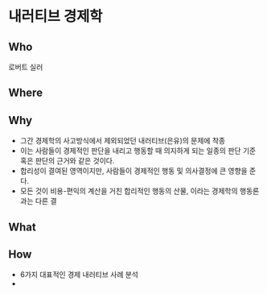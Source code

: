 # 내러티브 경제학 

## Who
로버트 실러 

## Where 

## Why 

- 그간 경제학의 사고방식에서 제외되었던 내러티브(은유)의 문제에 착종 
- 이는 사람들이 경제적인 판단을 내리고 행동할 때 의지하게 되는 일종의 판단 기준 혹은 판단의 근거와 같은 것이다. 
- 합리성이 결여된 영역이지만, 사람들이 경제적인 행동 및 의사결정에 큰 영향을 준다. 
- 모든 것이 비용-편익의 계산을 거친 합리적인 행동의 산물, 이라는 경제학의 행동론과는 다른 결 

## What 

## How 

- 6가지 대표적인 경제 내러티브 사례 분석 
- 
